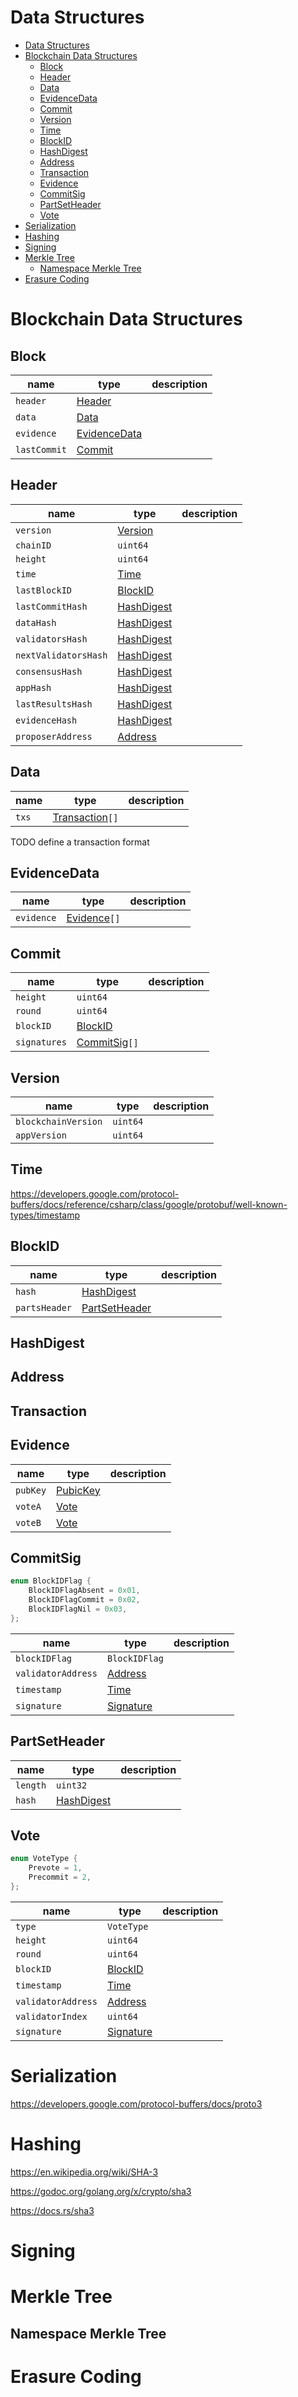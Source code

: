 Data Structures
===

- [Data Structures](#data-structures)
- [Blockchain Data Structures](#blockchain-data-structures)
  - [Block](#block)
  - [Header](#header)
  - [Data](#data)
  - [EvidenceData](#evidencedata)
  - [Commit](#commit)
  - [Version](#version)
  - [Time](#time)
  - [BlockID](#blockid)
  - [HashDigest](#hashdigest)
  - [Address](#address)
  - [Transaction](#transaction)
  - [Evidence](#evidence)
  - [CommitSig](#commitsig)
  - [PartSetHeader](#partsetheader)
  - [Vote](#vote)
- [Serialization](#serialization)
- [Hashing](#hashing)
- [Signing](#signing)
- [Merkle Tree](#merkle-tree)
  - [Namespace Merkle Tree](#namespace-merkle-tree)
- [Erasure Coding](#erasure-coding)

# Blockchain Data Structures

## Block

| name         | type                          | description |
| ------------ | ----------------------------- | ----------- |
| `header`     | [Header](#header)             |             |
| `data`       | [Data](#data)                 |             |
| `evidence`   | [EvidenceData](#evidencedata) |             |
| `lastCommit` | [Commit](#commit)             |             |

## Header

| name                 | type                      | description |
| -------------------- | ------------------------- | ----------- |
| `version`            | [Version](#version)       |             |
| `chainID`            | `uint64`                  |             |
| `height`             | `uint64`                  |             |
| `time`               | [Time](#time)             |             |
| `lastBlockID`        | [BlockID](#blockid)       |             |
| `lastCommitHash`     | [HashDigest](#hashdigest) |             |
| `dataHash`           | [HashDigest](#hashdigest) |             |
| `validatorsHash`     | [HashDigest](#hashdigest) |             |
| `nextValidatorsHash` | [HashDigest](#hashdigest) |             |
| `consensusHash`      | [HashDigest](#hashdigest) |             |
| `appHash`            | [HashDigest](#hashdigest) |             |
| `lastResultsHash`    | [HashDigest](#hashdigest) |             |
| `evidenceHash`       | [HashDigest](#hashdigest) |             |
| `proposerAddress`    | [Address](#address)       |             |

## Data

 | name  | type                            | description |
 | ----- | ------------------------------- | ----------- |
 | `txs` | [Transaction](#transaction)`[]` |             |

TODO define a transaction format

## EvidenceData

| name       | type                      | description |
| ---------- | ------------------------- | ----------- |
| `evidence` | [Evidence](#evidence)`[]` |             |

## Commit

| name         | type                        | description |
| ------------ | --------------------------- | ----------- |
| `height`     | `uint64`                    |             |
| `round`      | `uint64`                    |             |
| `blockID`    | [BlockID](#blockid)         |             |
| `signatures` | [CommitSig](#commitsig)`[]` |             |

## Version

| name                | type     | description |
| ------------------- | -------- | ----------- |
| `blockchainVersion` | `uint64` |             |
| `appVersion`        | `uint64` |             |

## Time

https://developers.google.com/protocol-buffers/docs/reference/csharp/class/google/protobuf/well-known-types/timestamp

## BlockID

| name          | type                            | description |
| ------------- | ------------------------------- | ----------- |
| `hash`        | [HashDigest](#hashdigest)       |             |
| `partsHeader` | [PartSetHeader](#partsetheader) |             |

## HashDigest

## Address

## Transaction

## Evidence

| name     | type                 | description |
| -------- | -------------------- | ----------- |
| `pubKey` | [PubicKey](#signing) |             |
| `voteA`  | [Vote](#vote)        |             |
| `voteB`  | [Vote](#vote)        |             |

## CommitSig

```C++
enum BlockIDFlag {
    BlockIDFlagAbsent = 0x01,
    BlockIDFlagCommit = 0x02,
    BlockIDFlagNil = 0x03,
};
```

| name               | type                  | description |
| ------------------ | --------------------- | ----------- |
| `blockIDFlag`      | `BlockIDFlag`         |             |
| `validatorAddress` | [Address](#address)   |             |
| `timestamp`        | [Time](#time)         |             |
| `signature`        | [Signature](#signing) |             |


## PartSetHeader

| name     | type                      | description |
| -------- | ------------------------- | ----------- |
| `length` | `uint32`                  |             |
| `hash`   | [HashDigest](#hashdigest) |             |

## Vote

```C++
enum VoteType {
    Prevote = 1,
    Precommit = 2,
};
```

| name               | type                  | description |
| ------------------ | --------------------- | ----------- |
| `type`             | `VoteType`            |             |
| `height`           | `uint64`              |             |
| `round`            | `uint64`              |             |
| `blockID`          | [BlockID](#blockid)   |             |
| `timestamp`        | [Time](#time)         |             |
| `validatorAddress` | [Address](#address)   |             |
| `validatorIndex`   | `uint64`              |             |
| `signature`        | [Signature](#signing) |             |

# Serialization

https://developers.google.com/protocol-buffers/docs/proto3

# Hashing

https://en.wikipedia.org/wiki/SHA-3

https://godoc.org/golang.org/x/crypto/sha3

https://docs.rs/sha3

# Signing



# Merkle Tree



## Namespace Merkle Tree



# Erasure Coding


